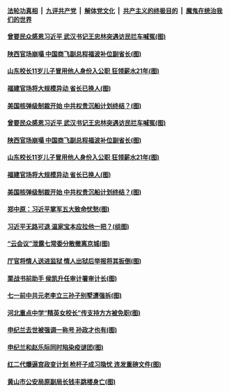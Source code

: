 

####  [法轮功真相](../../../../basic/blob/master/README.md?t=07041431) &nbsp;|&nbsp; [九评共产党](../../../../9ping.md/blob/master/README.md?t=07041431) &nbsp;|&nbsp; [解体党文化](../../../../jtdwh.md/blob/master/README.md?t=07041431)  &nbsp;|&nbsp; [共产主义的终极目的](../../../../gczydzjmd.md/blob/master/README.md?t=07041431) &nbsp;|&nbsp; [魔鬼在统治我们的世界](../../../../mgztzwmdsj.md/blob/master/README.md?t=07041431) 

#### [曾要民众感恩习近平 武汉书记王忠林突遇访民拦车喊冤(图)](../pages/p2/938566.md?t=07041431) 

#### [陕西官场崩塌 中国商飞副总程福波补位副省长(图)](../pages/p2/938549.md?t=07041431) 

#### [山东校长11岁儿子冒用他人身份入公职 狂领薪水21年(图)](../pages/p2/938546.md?t=07041431) 

#### [福建官场将大规模异动 省长已换人(图)](../pages/p2/938519.md?t=07041431) 


#### [美国核弹级制裁开始 中共权贵沉船计划终结？(图)](../pages/p2/938445.md?t=07041431) 

#### [曾要民众感恩习近平 武汉书记王忠林突遇访民拦车喊冤(图)](../pages/p2/938566.md?t=07041431) 


#### [陕西官场崩塌 中国商飞副总程福波补位副省长(图)](../pages/p2/938549.md?t=07041431) 

#### [山东校长11岁儿子冒用他人身份入公职 狂领薪水21年(图)](../pages/p2/938546.md?t=07041431) 

#### [福建官场将大规模异动 省长已换人(图)](../pages/p2/938519.md?t=07041431) 


#### [美国核弹级制裁开始 中共权贵沉船计划终结？(图)](../pages/p2/938445.md?t=07041431) 

#### [郑中原：习近平掌军五大致命忧愁(图)](../pages/p2/938389.md?t=07041431) 

#### [习近平无路可退 温家宝本应拉他一把？(组图)](../pages/p2/938336.md?t=07041431) 


#### [“云会议”泄露七常委分散撤离京城(图)](../pages/p2/938334.md?t=07041431) 

#### [厅官将情人送进监狱 情人出狱后举报将其扳倒(图)](../pages/p2/938321.md?t=07041431) 

#### [栗战书前助手 侯凯升任审计署审计长(图)](../pages/p2/938298.md?t=07041431) 

#### [七一前中共元老李立三孙子别墅遭强拆(图)](../pages/p2/938240.md?t=07041431) 

#### [河北重点中学“精英女校长”传支持方方被免职(图)](../pages/p2/938174.md?t=07041431) 

#### [申纪兰去世被强调一称号 孙政才也有(图)](../pages/p2/938182.md?t=07041431) 

#### [申纪兰和赵乐际同时陷染疫谜团(图)](../pages/p2/938173.md?t=07041431) 


#### [红二代爆逼宫政变计划 枪杆子成习隐忧 连发重磅文件(图)](../pages/p2/938106.md?t=07041431) 

#### [黄山市公安局原副局长钱丰跳楼身亡(图)](../pages/p2/938120.md?t=07041431) 

